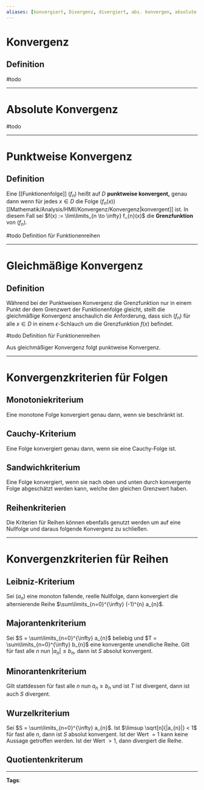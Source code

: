 ```yaml
---
aliases: [konvergiert, Divergenz, divergiert, abs. konvergen, absolute konvergen, absolute Konvergenz]
---
```


# Konvergenz
## Definition
#todo

---
# Absolute Konvergenz
#todo

---
# Punktweise Konvergenz
## Definition
Eine [[Funktionenfolge]] $(f_n)$ heißt auf $D$ **punktweise konvergent,** genau dann wenn für jedes $x \in D$ die Folge $(f_{n}(x))$ [[Mathematik/Analysis/HMII/Konvergenz/Konvergenz|konvergent]] ist. In diesem Fall sei $f(x) := \lim\limits_{n \to \infty} f_{n}(x)$ die **Grenzfunktion** von $(f_{n})$.

#todo Definition für Funktionenreihen

---
# Gleichmäßige Konvergenz
## Definition
Während bei der Punktweisen Konvergenz die Grenzfunktion nur in einem Punkt der dem Grenzwert der Funktionenfolge gleicht, stellt die gleichmäßige Konvergenz anschaulich die Anforderung, dass sich $(f_{n})$ für alle $x \in D$ in einem $\epsilon$-Schlauch um die Grenzfunktion $f(x)$ befindet.

#todo Definition für Funktionenreihen

Aus gleichmäßiger Konvergenz folgt punktweise Konvergenz.

---
# Konvergenzkriterien für Folgen
## Monotoniekriterium
Eine monotone Folge konvergiert genau dann, wenn sie beschränkt ist.

## Cauchy-Kriterium
Eine Folge konvergiert genau dann, wenn sie eine Cauchy-Folge ist.

## Sandwichkriterium
Eine Folge konvergiert, wenn sie nach oben und unten durch konvergente Folge abgeschätzt werden kann, welche den gleichen Grenzwert haben.

## Reihenkriterien
Die Kriterien für Reihen können ebenfalls genutzt werden um auf eine Nullfolge und daraus folgende Konvergenz zu schließen.

---
# Konvergenzkriterien für Reihen
## Leibniz-Kriterium
Sei $(a_{n})$ eine monoton fallende, reelle Nullfolge, dann konvergiert die alternierende Reihe $\sum\limits_{n=0}^{\infty} (-1)^{n} a_{n}$.

## Majorantenkriterium
Sei $S = \sum\limits_{n=0}^{\infty} a_{n}$ beliebig und $T = \sum\limits_{n=0}^{\infty} b_{n}$ eine konvergente unendliche Reihe. Gilt für fast alle $n$ nun $|a_{n}| \leq b_{n}$, dann ist $S$ absolut konvergent.

## Minorantenkriterium
Gilt stattdessen für fast alle $n$ nun $a_{n} \geq b_{n}$ und ist $T$ ist divergent, dann ist auch $S$ divergent.

## Wurzelkriterium
Sei $S = \sum\limits_{n=0}^{\infty} a_{n}$.
Ist $\limsup \sqrt[n]{|a_{n}|} < 1$ für fast alle $n$, dann ist $S$ absolut konvergent. Ist der Wert $=1$ kann keine Aussage getroffen werden. Ist der Wert $> 1$, dann divergiert die Reihe.

## Quotientenkriterum


---
**Tags**: 